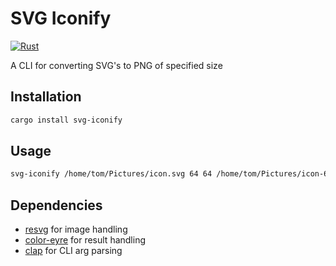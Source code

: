 # SVG Iconify
[![Rust](https://github.com/TommyGymer/svg-inconify/actions/workflows/rust.yml/badge.svg)](https://github.com/TommyGymer/svg-inconify/actions/workflows/rust.yml)

A CLI for converting SVG's to PNG of specified size

## Installation
```bash
cargo install svg-iconify
```

## Usage
```bash
svg-iconify /home/tom/Pictures/icon.svg 64 64 /home/tom/Pictures/icon-64x64.png
```

## Dependencies
- [resvg](https://crates.io/crates/resvg) for image handling
- [color-eyre](https://crates.io/crates/color-eyre) for result handling
- [clap](https://crates.io/crates/clap) for CLI arg parsing
